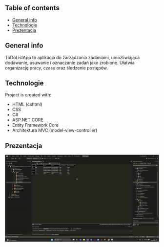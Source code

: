 ## Table of contents
* [General info](#general-info)
* [Technologie](#technologies)
* [Prezentacja](#Prezentacja)

## General info
ToDoListApp to aplikacja do zarządzania zadaniami, umożliwiająca dodawanie, usuwanie i oznaczanie zadań jako zrobione. 
Ułatwia organizację pracy, czasu oraz śledzenie postępów.

## Technologie
Project is created with:
* HTML (cshtml)
* CSS
* C#
* ASP.NET CORE
* Entity Framework Core
* Architektura MVC (model-view-controller)

## Prezentacja
![Preview](video\ToDoListAppVideo-ezgif.com-video-to-gif-converter.gif)
